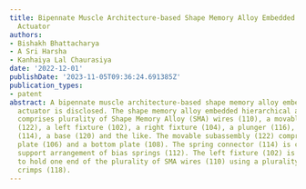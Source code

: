 ```yaml
---
title: Bipennate Muscle Architecture-based Shape Memory Alloy Embedded Hierarchical
  Actuator
authors:
- Bishakh Bhattacharya
- A Sri Harsha
- Kanhaiya Lal Chaurasiya
date: '2022-12-01'
publishDate: '2023-11-05T09:36:24.691385Z'
publication_types:
- patent
abstract: A bipennate muscle architecture-based shape memory alloy embedded hierarchical
  actuator is disclosed. The shape memory alloy embedded hierarchical actuator (100)
  comprises plurality of Shape Memory Alloy (SMA) wires (110), a movable subassembly
  (122), a left fixture (102), a right fixture (104), a plunger (116), a spring connector
  (114), a base (120) and the like. The movable subassembly (122) comprises a top
  plate (106) and a bottom plate (108). The spring connector (114) is configured to
  support arrangement of bias springs (112). The left fixture (102) is configured
  to hold one end of the plurality of SMA wires (110) using a plurality of terminal
  crimps (118).
---
```

